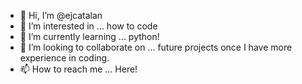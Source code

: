 - 👋 Hi, I’m @ejcatalan
- 👀 I’m interested in ... how to code
- 🌱 I’m currently learning ... python!
- 💞️ I’m looking to collaborate on ... future projects once I have more experience in coding.
- 📫 How to reach me ... Here!

<!---
ejcatalan/ejcatalan is a ✨ special ✨ repository because its `README.md` (this file) appears on your GitHub profile.
You can click the Preview link to take a look at your changes.
--->
